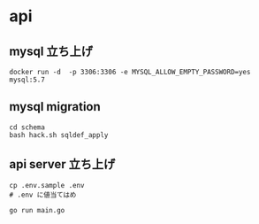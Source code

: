 # api

## mysql 立ち上げ

```
docker run -d  -p 3306:3306 -e MYSQL_ALLOW_EMPTY_PASSWORD=yes mysql:5.7
```

## mysql migration

```
cd schema
bash hack.sh sqldef_apply
```

## api server 立ち上げ

```
cp .env.sample .env
# .env に値当てはめ

go run main.go
```
